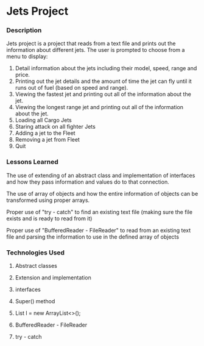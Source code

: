 # Jets Project

### Description

Jets project is a project that reads from a text file and prints out the information about different jets.
The user is prompted to choose from a menu to display:
1. Detail information about the jets including their model, speed, range and price.
2. Printing out the jet details and the amount of time the jet can fly until it runs out of fuel (based on speed and range).
3. Viewing the fastest jet and printing out all of the information about the jet.
4. Viewing the longest range jet and printing out all of the information about the jet.
5. Loading all Cargo Jets
6. Staring attack on all fighter Jets
7. Adding a jet to the Fleet
8. Removing a jet from Fleet
9. Quit


### Lessons Learned

The use of extending of an abstract class and implementation of interfaces and how they pass information and values do to that connection.

The use of array of objects and how the entire information of objects can be transformed using proper arrays.

Proper use of "try - catch" to find an existing text file (making sure the file exists and is ready to read from it)

Proper use of "BufferedReader - FileReader" to read from an existing text file and parsing the information to use in the defined array of objects


### Technologies Used

1. Abstract classes

2. Extension and implementation

3. interfaces

4. Super() method

5. List<Jet> l = new ArrayList<>();

6. BufferedReader - FileReader

7. try - catch
